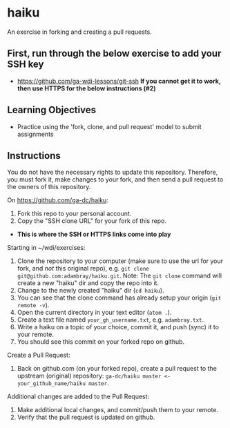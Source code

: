 # haiku
An exercise in forking and creating a pull requests.

## First, run through the below exercise to add your SSH key
- https://github.com/ga-wdi-lessons/git-ssh
**If you cannot get it to work, then use HTTPS for the below instructions (#2)**

## Learning Objectives
- Practice using the 'fork, clone, and pull request' model to submit assignments

## Instructions
You do not have the necessary rights to update this repository.  Therefore, you must fork it, make changes to your fork, and then send a pull request to the owners of this repository.

On https://github.com/ga-dc/haiku:

1. Fork this repo to your personal account.
2. Copy the "SSH clone URL" for your fork of this repo.
* **This is where the SSH or HTTPS links come into play**

Starting in ~/wdi/exercises:

1. Clone the repository to your computer (make sure to use the url for your fork, and *not* this original repo), e.g. `git clone git@github.com:adambray/haiku.git`.  Note: The `git clone` command will create a new "haiku" dir and copy the repo into it.
2. Change to the newly created "haiku" dir (`cd haiku`).
3. You can see that the clone command has already setup your origin (`git remote -v`).
4. Open the current directory in your text editor (`atom .`).
5. Create a text file named `your_gh_username.txt`, e.g. `adambray.txt`.
6. Write a haiku on a topic of your choice, commit it, and push (sync) it to your remote.
7. You should see this commit on your forked repo on github.

Create a Pull Request:

1. Back on github.com (on your forked repo), create a pull request to the upstream (original) repository: `ga-dc/haiku master <- your_github_name/haiku master`.

Additional changes are added to the Pull Request:

1. Make additional local changes, and commit/push them to your remote.
2. Verify that the pull request is updated on github.
